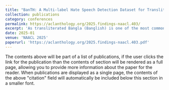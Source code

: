 ```yaml
---
title: "BanTH: A Multi-label Hate Speech Detection Dataset for Transliterated Bangla"
collection: publications
category: conferences
permalink: https://aclanthology.org/2025.findings-naacl.403/
excerpt: 'As transliterated Bangla (Banglish) is one of the most common forms of online communication, detecting hate content in this form is crucial. We present BANTH, the first multi-label transliterated Bangla hate speech dataset. We also propose a novel translation-based prompting strategy with LLMs achieving superior performance over existing baselines and paving the way for more effective hate speech detection in underrepresented languages.'
date: 2025-01
venue: 'NAACL 2025'
paperurl: 'https://aclanthology.org/2025.findings-naacl.403.pdf'
---
```


The contents above will be part of a list of publications, if the user clicks the link for the publication than the contents of section will be rendered as a full page, allowing you to provide more information about the paper for the reader. When publications are displayed as a single page, the contents of the above "citation" field will automatically be included below this section in a smaller font.